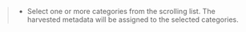 > -   Select one or more categories from the scrolling list. The harvested metadata will be assigned to the selected categories.
